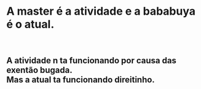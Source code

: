 <h1>A master é a atividade e a bababuya é o atual.</h1>
<br/>
<h2>A atividade n ta funcionando por causa das exentão bugada.<br/>
  Mas a atual ta funcionando direitinho.</h2>
